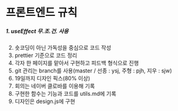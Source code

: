 # 프론트엔드 규칙

##### 1. __useEffect__ __무.조.건.__ __사용__
2. 숏코딩이 아닌 가독성을 중심으로 코드 작성
3. prettier 기준으로 코드 정리
4. 각자 한 페이지를 맡아서 구현하고 피드백 형식으로 진행
5. git 관리는 branch를 사용(master / 선종 : ysj, 주형 : pjh, 지우 : sjw)
6. 19일까지 디자인 픽스(80% 이상)
7. 회의는 네이버 클로바를 이용해 기록
8. 구현한 함수는 기능과 코드를 utils.md에 기록
9. 디자인은 design.js에 구현